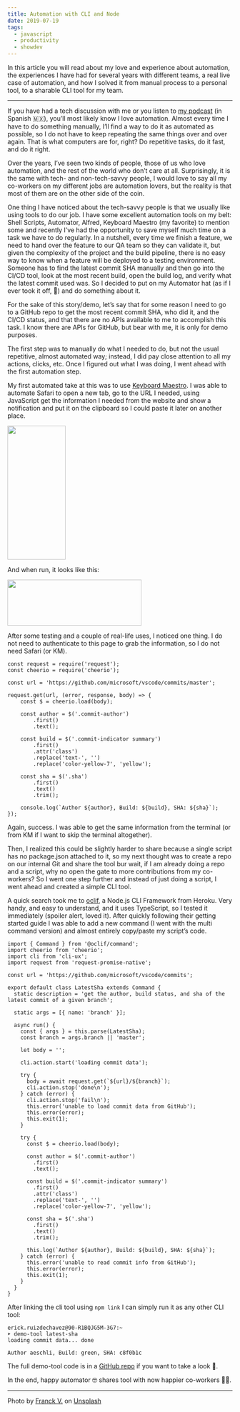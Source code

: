 ```yaml
---
title: Automation with CLI and Node
date: 2019-07-19
tags:
  - javascript
  - productivity
  - showdev
---
```


In this article you will read about my love and experience about automation, the experiences I have had for several years with different teams, a real live case of automation, and how I solved it from manual process to a personal tool, to a sharable CLI tool for my team.

---

If you have had a tech discussion with me or you listen to [my podcast](https://devnights.mx) (in Spanish 🇲🇽), you&#8217;ll most likely know I love automation. Almost every time I have to do something manually, I&#8217;ll find a way to do it as automated as possible, so I do not have to keep repeating the same things over and over again. That is what computers are for, right? Do repetitive tasks, do it fast, and do it right.

Over the years, I&#8217;ve seen two kinds of people, those of us who love automation, and the rest of the world who don&#8217;t care at all. Surprisingly, it is the same with tech- and non-tech-savvy people, I would love to say all my co-workers on my different jobs are automation lovers, but the reality is that most of them are on the other side of the coin.

One thing I have noticed about the tech-savvy people is that we usually like using tools to do our job. I have some excellent automation tools on my belt: Shell Scripts, Automator, Alfred, Keyboard Maestro (my favorite) to mention some and recently I&#8217;ve had the opportunity to save myself much time on a task we have to do regularly. In a nutshell, every time we finish a feature, we need to hand over the feature to our QA team so they can validate it, but given the complexity of the project and the build pipeline, there is no easy way to know when a feature will be deployed to a testing environment. Someone has to find the latest commit SHA manually and then go into the CI/CD tool, look at the most recent build, open the build log, and verify what the latest commit used was. So I decided to put on my Automator hat (as if I ever took it off, 🤣) and do something about it.

For the sake of this story/demo, let&#8217;s say that for some reason I need to go to a GitHub repo to get the most recent commit SHA, who did it, and the CI/CD status, and that there are no APIs available to me to accomplish this task. I know there are APIs for GitHub, but bear with me, it is only for demo purposes.

The first step was to manually do what I needed to do, but not the usual repetitive, almost automated way; instead, I did pay close attention to all my actions, clicks, etc. Once I figured out what I was doing, I went ahead with the first automation step.

My first automated take at this was to use [Keyboard Maestro](https://www.keyboardmaestro.com/main/). I was able to automate Safari to open a new tab, go to the URL I needed, using JavaScript get the information I needed from the website and show a notification and put it on the clipboard so I could paste it later on another place.

[<img loading="lazy" src="https://erickruizdechavez.com/wp-content/uploads/2019/07/Image-7-19-19-at-9.47-AM-130x300.jpg" alt="" width="130" height="300" class="aligncenter size-medium wp-image-154" srcset="https://erickruizdechavez.com/wp-content/uploads/2019/07/Image-7-19-19-at-9.47-AM-130x300.jpg 130w, https://erickruizdechavez.com/wp-content/uploads/2019/07/Image-7-19-19-at-9.47-AM-443x1024.jpg 443w, https://erickruizdechavez.com/wp-content/uploads/2019/07/Image-7-19-19-at-9.47-AM.jpg 737w" sizes="(max-width: 130px) 100vw, 130px" />](https://erickruizdechavez.com/wp-content/uploads/2019/07/Image-7-19-19-at-9.47-AM.jpg)

And when run, it looks like this:

[<img loading="lazy" src="https://erickruizdechavez.com/wp-content/uploads/2019/07/Screen-Shot-2019-07-19-at-10.10.29-AM-300x103.png" alt="" width="300" height="103" class="aligncenter size-medium wp-image-156" srcset="https://erickruizdechavez.com/wp-content/uploads/2019/07/Screen-Shot-2019-07-19-at-10.10.29-AM-300x103.png 300w, https://erickruizdechavez.com/wp-content/uploads/2019/07/Screen-Shot-2019-07-19-at-10.10.29-AM.png 531w" sizes="(max-width: 300px) 100vw, 300px" />](https://erickruizdechavez.com/wp-content/uploads/2019/07/Screen-Shot-2019-07-19-at-10.10.29-AM.png)

After some testing and a couple of real-life uses, I noticed one thing. I do not need to authenticate to this page to grab the information, so I do not need Safari (or KM).

<pre><code class="javascript">const request = require('request');
const cheerio = require('cheerio');

const url = 'https://github.com/microsoft/vscode/commits/master';

request.get(url, (error, response, body) =&gt; {
    const $ = cheerio.load(body);

    const author = $('.commit-author')
        .first()
        .text();

    const build = $('.commit-indicator summary')
        .first()
        .attr('class')
        .replace('text-', '')
        .replace('color-yellow-7', 'yellow');

    const sha = $('.sha')
        .first()
        .text()
        .trim();

    console.log(`Author ${author}, Build: ${build}, SHA: ${sha}`);
});
</code></pre>

Again, success. I was able to get the same information from the terminal (or from KM if I want to skip the terminal altogether).

Then, I realized this could be slightly harder to share because a single script has no package.json attached to it, so my next thought was to create a repo on our internal Git and share the tool bur wait, if I am already doing a repo and a script, why no open the gate to more contributions from my co-workers? So I went one step further and instead of just doing a script, I went ahead and created a simple CLI tool.

A quick search took me to [oclif](https://oclif.io), a Node.js CLI Framework from Heroku. Very handy, and easy to understand, and it uses TypeScript, so I tested it immediately (spoiler alert, loved it). After quickly following their getting started guide I was able to add a new command (I went with the multi command version) and almost entirely copy/paste my script&#8217;s code.

<pre><code class="typescript">import { Command } from '@oclif/command';
import cheerio from 'cheerio';
import cli from 'cli-ux';
import request from 'request-promise-native';

const url = 'https://github.com/microsoft/vscode/commits';

export default class LatestSha extends Command {
  static description = 'get the author, build status, and sha of the latest commit of a given branch';

  static args = [{ name: 'branch' }];

  async run() {
    const { args } = this.parse(LatestSha);
    const branch = args.branch || 'master';

    let body = '';

    cli.action.start('loading commit data');

    try {
      body = await request.get(`${url}/${branch}`);
      cli.action.stop('done\n');
    } catch (error) {
      cli.action.stop('fail\n');
      this.error('unable to load commit data from GitHub');
      this.error(error);
      this.exit(1);
    }

    try {
      const $ = cheerio.load(body);

      const author = $('.commit-author')
        .first()
        .text();

      const build = $('.commit-indicator summary')
        .first()
        .attr('class')
        .replace('text-', '')
        .replace('color-yellow-7', 'yellow');

      const sha = $('.sha')
        .first()
        .text()
        .trim();

      this.log(`Author ${author}, Build: ${build}, SHA: ${sha}`);
    } catch (error) {
      this.error('unable to read commit info from GitHub');
      this.error(error);
      this.exit(1);
    }
  }
}
</code></pre>

After linking the cli tool using `npm link` I can simply run it as any other CLI tool:

<pre><code class="shell">erick.ruizdechavez@90-R1BQJG5M-3G7:~
➤ demo-tool latest-sha
loading commit data... done

Author aeschli, Build: green, SHA: c8f0b1c
</code></pre>

The full demo-tool code is in a [GitHub repo](https://github.com/eruizdechavez/demo-tool) if you want to take a look 👀.

In the end, happy automator 🤓 shares tool with now happier co-workers 👏🏻.

---

Photo by [Franck V.](https://unsplash.com/@franckinjapan) on [Unsplash](https://unsplash.com/search/photos/automation)
